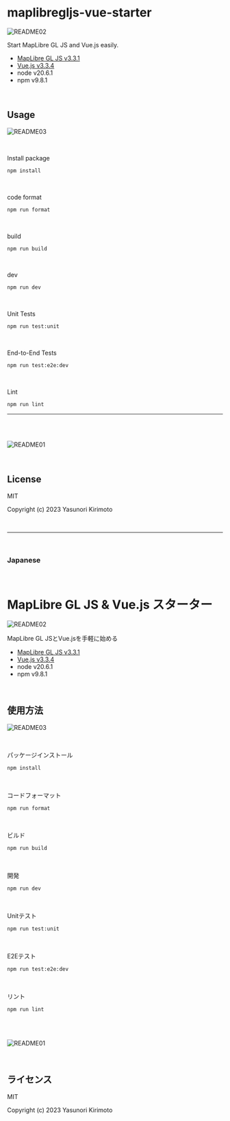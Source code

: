 # maplibregljs-vue-starter

![README02](public/README02.png)

Start MapLibre GL JS and Vue.js easily.  
- [MapLibre GL JS v3.3.1](https://maplibre.org)  
- [Vue.js v3.3.4](https://vuejs.org)  
- node v20.6.1
- npm v9.8.1

<br>

## Usage

![README03](public/README03.png)

<br>

Install package
```bash
npm install
```

<br>

code format
```bash
npm run format
```

<br>

build
```bash
npm run build
```

<br>

dev
```bash
npm run dev
```

<br>

Unit Tests
```sh
npm run test:unit
```

<br>

End-to-End Tests
```sh
npm run test:e2e:dev
```

<br>

Lint
```sh
npm run lint
```

---

<br>
<br>

![README01](public/README01.gif)

<br>

## License
MIT

Copyright (c) 2023 Yasunori Kirimoto

<br>

---

<br>

### Japanese

<br>

# MapLibre GL JS & Vue.js スターター

![README02](public/README02.png)

MapLibre GL JSとVue.jsを手軽に始める
- [MapLibre GL JS v3.3.1](https://maplibre.org)  
- [Vue.js v3.3.4](https://vuejs.org)  
- node v20.6.1
- npm v9.8.1

<br>

##  使用方法

![README03](public/README03.png)

<br>

パッケージインストール

```bash
npm install
```

<br>

コードフォーマット
```bash
npm run format
```

<br>

ビルド

```bash
npm run build
```

<br>

開発

```bash
npm run dev
```

<br>

Unitテスト
```sh
npm run test:unit
```

<br>

E2Eテスト
```sh
npm run test:e2e:dev
```

<br>

リント
```sh
npm run lint
```

<br>
<br>

![README01](public/README01.gif)

<br>

## ライセンス
MIT

Copyright (c) 2023 Yasunori Kirimoto

<br>
